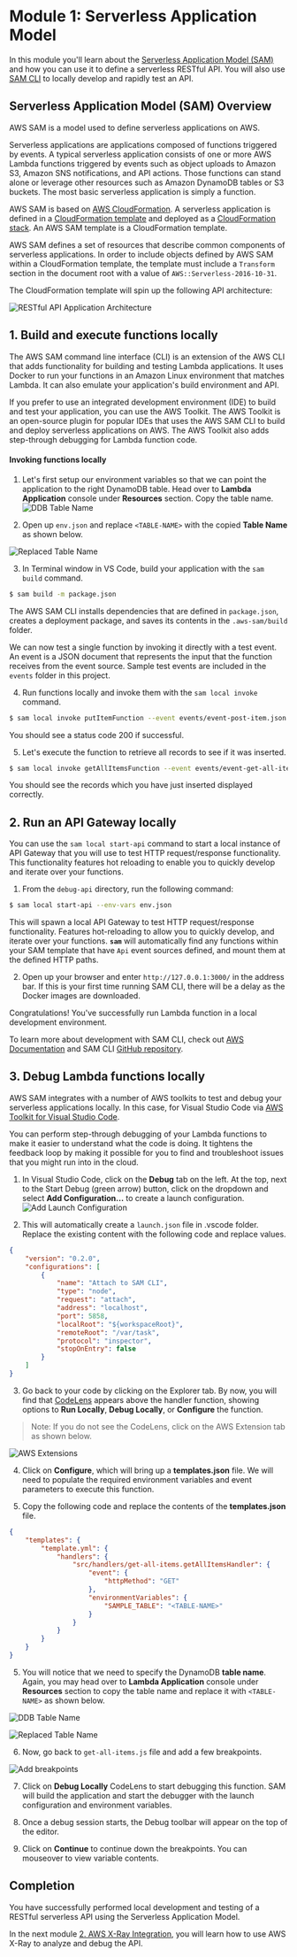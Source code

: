 # Module 1: Serverless Application Model

In this module you'll learn about the [Serverless Application Model (SAM)](https://github.com/awslabs/serverless-application-model) and how you can use it to define a serverless RESTful API.  You will also use [SAM CLI](http://docs.aws.amazon.com/lambda/latest/dg/test-sam-local.html) to locally develop and rapidly test an API.

## Serverless Application Model (SAM) Overview

AWS SAM is a model used to define serverless applications on AWS.

Serverless applications are applications composed of functions triggered by events. A typical serverless application consists of one or more AWS Lambda functions triggered by events such as object uploads to Amazon S3, Amazon SNS notifications, and API actions. Those functions can stand alone or leverage other resources such as Amazon DynamoDB tables or S3 buckets. The most basic serverless application is simply a function.

AWS SAM is based on [AWS CloudFormation](https://aws.amazon.com/cloudformation/). A serverless application is defined in a [CloudFormation template](http://docs.aws.amazon.com/AWSCloudFormation/latest/UserGuide/gettingstarted.templatebasics.html) and deployed as a [CloudFormation stack](http://docs.aws.amazon.com/AWSCloudFormation/latest/UserGuide/updating.stacks.walkthrough.html). An AWS SAM template is a CloudFormation template.

AWS SAM defines a set of resources that describe common components of serverless applications.  In order to include objects defined by AWS SAM within a CloudFormation template, the template must include a `Transform` section in the document root with a value of `AWS::Serverless-2016-10-31`.

The CloudFormation template will spin up the following API architecture:

![RESTful API Application Architecture](images/api-architecture.png)

## 1. Build and execute functions locally

The AWS SAM command line interface (CLI) is an extension of the AWS CLI that adds functionality for building and testing Lambda applications. It uses Docker to run your functions in an Amazon Linux environment that matches Lambda. It can also emulate your application's build environment and API.

If you prefer to use an integrated development environment (IDE) to build and test your application, you can use the AWS Toolkit.
The AWS Toolkit is an open-source plugin for popular IDEs that uses the AWS SAM CLI to build and deploy serverless applications on AWS. The AWS Toolkit also adds step-through debugging for Lambda function code.

#### Invoking functions locally

1. Let's first setup our environment variables so that we can point the application to the right DynamoDB table. Head over to **Lambda Application** console under **Resources** section. Copy the table name.
  ![DDB Table Name](images/ddb-table-name.png)

2. Open up `env.json` and replace `<TABLE-NAME>` with the copied **Table Name** as shown below.

  ![Replaced Table Name](images/replace-ddb-table.png)

3. In Terminal window in VS Code, build your application with the `sam build` command.

  ```bash
  $ sam build -m package.json
  ```

  The AWS SAM CLI installs dependencies that are defined in `package.json`, creates a deployment package, and saves its contents in the `.aws-sam/build` folder.

  We can now test a single function by invoking it directly with a test event. An event is a JSON document that represents the input that the function receives from the event source. Sample test events are included in the `events` folder in this project.

4. Run functions locally and invoke them with the `sam local invoke` command.

  ```bash
  $ sam local invoke putItemFunction --event events/event-post-item.json --env-vars env.json
  ```
  You should see a status code 200 if successful.

5. Let's execute the function to retrieve all records to see if it was inserted.
  ```bash
  $ sam local invoke getAllItemsFunction --event events/event-get-all-items.json --env-vars env.json
  ```
  You should see the records which you have just inserted displayed correctly.

## 2. Run an API Gateway locally
You can use the `sam local start-api` command to start a local instance of API Gateway that you will use to test HTTP request/response functionality. This functionality features hot reloading to enable you to quickly develop and iterate over your functions.

1. From the `debug-api` directory, run the following command:
  ```bash
  $ sam local start-api --env-vars env.json
  ```

  This will spawn a local API Gateway to test HTTP request/response functionality. Features hot-reloading to allow you to quickly develop, and iterate over your functions.  **`sam`** will automatically find any functions within your SAM template that have `Api` event sources defined, and mount them at the defined HTTP paths.

2. Open up your browser and enter `http://127.0.0.1:3000/` in the address bar. If this is your first time running SAM CLI, there will be a delay as the Docker images are downloaded.

Congratulations!  You've successfully run Lambda function in a local development environment.

To learn more about development with SAM CLI, check out [AWS Documentation](http://docs.aws.amazon.com/lambda/latest/dg/test-sam-local.html) and SAM CLI [GitHub repository](https://github.com/awslabs/aws-sam-local).  

## 3. Debug Lambda functions locally
AWS SAM integrates with a number of AWS toolkits to test and debug your serverless applications locally. In this case, for Visual Studio Code via [AWS Toolkit for Visual Studio Code](https://aws.amazon.com/visualstudiocode/).

You can perform step-through debugging of your Lambda functions to make it easier to understand what the code is doing. It tightens the feedback loop by making it possible for you to find and troubleshoot issues that you might run into in the cloud.

1. In Visual Studio Code, click on the **Debug** tab on the left. At the top, next to the Start Debug (green arrow) button, click on the dropdown and select **Add Configuration...** to create a launch configuration.
  ![Add Launch Configuration](images/add-launch-configuration.png)

2. This will automatically create a `launch.json` file in .vscode folder. Replace the existing content with the following code and replace values.
```json
{
    "version": "0.2.0",
    "configurations": [
        {
            "name": "Attach to SAM CLI",
            "type": "node",
            "request": "attach",
            "address": "localhost",
            "port": 5858,
            "localRoot": "${workspaceRoot}",
            "remoteRoot": "/var/task",
            "protocol": "inspector",
            "stopOnEntry": false
        }
    ]
}
```

3. Go back to your code by clicking on the Explorer tab. By now, you will find that [CodeLens](https://code.visualstudio.com/blogs/2017/02/12/code-lens-roundup) appears above the handler function, showing options to **Run Locally**, **Debug Locally**, or **Configure** the function.
>Note: If you do not see the CodeLens, click on the AWS Extension tab as shown below.

  ![AWS Extensions](images/aws-extensions.png)

4. Click on **Configure**, which will bring up a **templates.json** file. We will need to populate the required environment variables and event parameters to execute this function.

4.  Copy the following code and replace the contents of the **templates.json** file.
  ```json
  {
      "templates": {
          "template.yml": {
              "handlers": {
                  "src/handlers/get-all-items.getAllItemsHandler": {
                      "event": {
                          "httpMethod": "GET"
                      },
                      "environmentVariables": {
                          "SAMPLE_TABLE": "<TABLE-NAME>"
                      }
                  }
              }
          }
      }
  }
  ```

5. You will notice that we need to specify the DynamoDB **table name**. Again, you may head over to **Lambda Application** console under **Resources** section to copy the table name and replace it with `<TABLE-NAME>` as shown below.

  ![DDB Table Name](images/ddb-table-name.png)

  ![Replaced Table Name](images/replaced-table-name.png)

6. Now, go back to `get-all-items.js` file and add a few breakpoints.

  ![Add breakpoints](images/debug-breakpoints.png)

7. Click on **Debug Locally** CodeLens to start debugging this function. SAM will build the application and start the debugger with the launch configuration and environment variables.

8. Once a debug session starts, the Debug toolbar will appear on the top of the editor.

9. Click on **Continue** to continue down the breakpoints. You can mouseover to view variable contents.


## Completion

You have successfully performed local development and testing of a RESTful serverless API using the Serverless Application Model.

In the next module [2. AWS X-Ray Integration](../2_XRay), you will learn how to use AWS X-Ray to analyze and debug the API.
